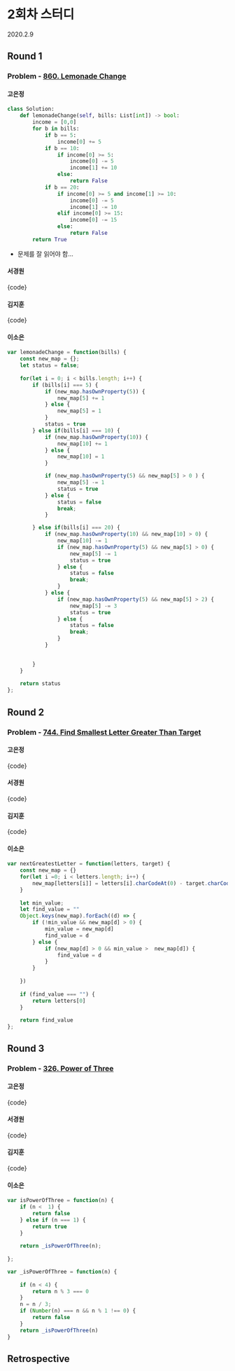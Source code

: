 # 2회차 스터디
2020.2.9

## Round 1
### Problem - [860. Lemonade Change](https://leetcode.com/problems/lemonade-change/)



#### 고은정

```python
class Solution:
    def lemonadeChange(self, bills: List[int]) -> bool:
        income = [0,0]
        for b in bills:
            if b == 5:
                income[0] += 5
            if b == 10:
                if income[0] >= 5:
                    income[0] -= 5
                    income[1] += 10 
                else:
                    return False
            if b == 20:
                if income[0] >= 5 and income[1] >= 10:
                    income[0] -= 5
                    income[1] -= 10
                elif income[0] >= 15:
                    income[0] -= 15
                else:
                    return False
        return True
```
- 문제를 잘 읽어야 함...

#### 서경원
{code}

#### 김지훈

{code}

#### 이소은

```javascript
var lemonadeChange = function(bills) {
    const new_map = {};
    let status = false;
    
    for(let i = 0; i < bills.length; i++) {
        if (bills[i] === 5) {
            if (new_map.hasOwnProperty(5)) {
                new_map[5] += 1
            } else {
                new_map[5] = 1
            }
            status = true
        } else if(bills[i] === 10) {
            if (new_map.hasOwnProperty(10)) {
                new_map[10] += 1
            } else {
                new_map[10] = 1
            }

            if (new_map.hasOwnProperty(5) && new_map[5] > 0 ) {
                new_map[5] -= 1
                status = true
            } else {
                status = false
                break;
            }

        } else if(bills[i] === 20) {
            if (new_map.hasOwnProperty(10) && new_map[10] > 0) {
                new_map[10] -= 1
                if (new_map.hasOwnProperty(5) && new_map[5] > 0) {
                    new_map[5] -= 1
                    status = true
                } else {
                    status = false
                    break;
                }  
            } else {
                if (new_map.hasOwnProperty(5) && new_map[5] > 2) {
                    new_map[5] -= 3
                    status = true
                } else {
                    status = false
                    break;
                }  
            }

            
        }
    }
    
    return status
};
```



## Round 2
### Problem - [744. Find Smallest Letter Greater Than Target](https://leetcode.com/problems/find-smallest-letter-greater-than-target/)


#### 고은정

{code}

#### 서경원
{code}

#### 김지훈
{code}

#### 이소은

```javascript
var nextGreatestLetter = function(letters, target) {
    const new_map = {}
    for(let i =0; i < letters.length; i++) {
        new_map[letters[i]] = letters[i].charCodeAt(0) - target.charCodeAt(0))
    }
    
    let min_value;
    let find_value = ""
    Object.keys(new_map).forEach((d) => {
        if (!min_value && new_map[d] > 0) {
            min_value = new_map[d]
            find_value = d
        } else {
            if (new_map[d] > 0 && min_value >  new_map[d]) {
                find_value = d
            }
        }
        
    })
    
    if (find_value === "") {
        return letters[0]
    }
    
    return find_value
};
```



## Round 3

### Problem - [326. Power of Three](https://leetcode.com/problems/power-of-three/)



#### 고은정

{code}

#### 서경원

{code}

#### 김지훈

{code}

#### 이소은

```javascript
var isPowerOfThree = function(n) {
    if (n <  1) {
        return false
    } else if (n === 1) {
        return true
    }
    
    return _isPowerOfThree(n);
    
};

var _isPowerOfThree = function(n) {
    
    if (n < 4) {
        return n % 3 === 0
    }
    n = n / 3;
    if (Number(n) === n && n % 1 !== 0) {
        return false
    }
    return _isPowerOfThree(n)
}
```



## Retrospective

